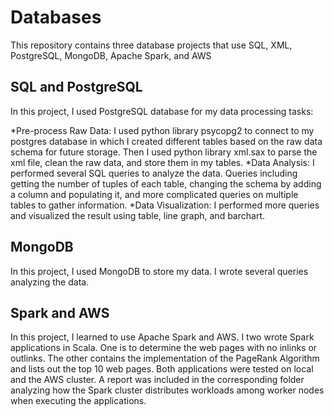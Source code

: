 # Databases

This repository contains three database projects that use SQL, XML, PostgreSQL, MongoDB, Apache Spark, and AWS

## SQL and PostgreSQL
In this project, I used PostgreSQL database for my data processing tasks:

*Pre-process Raw Data: I used python library psycopg2 to connect to my postgres database in which I created different tables based on the raw data schema for future storage. Then I used python library xml.sax to parse the xml file, clean the raw data, and store them in my tables.
*Data Analysis: I performed several SQL queries to analyze the data. Queries including getting the number of tuples of each table, changing the schema by adding a column and populating it, and more complicated queries on multiple tables to gather information.
*Data Visualization: I performed more queries and visualized the result using table, line graph, and barchart.

## MongoDB
In this project, I used MongoDB to store my data. I wrote several queries analyzing the data. 

## Spark and AWS
In this project, I learned to use Apache Spark and AWS. I two wrote Spark applications in Scala. One is to determine the web pages with no inlinks or outlinks. The other contains the implementation of the PageRank Algorithm and lists out the top 10 web pages. Both applications were tested on local and the AWS cluster. A report was included in the corresponding folder analyzing how the Spark cluster distributes workloads among worker nodes when executing the applications.
